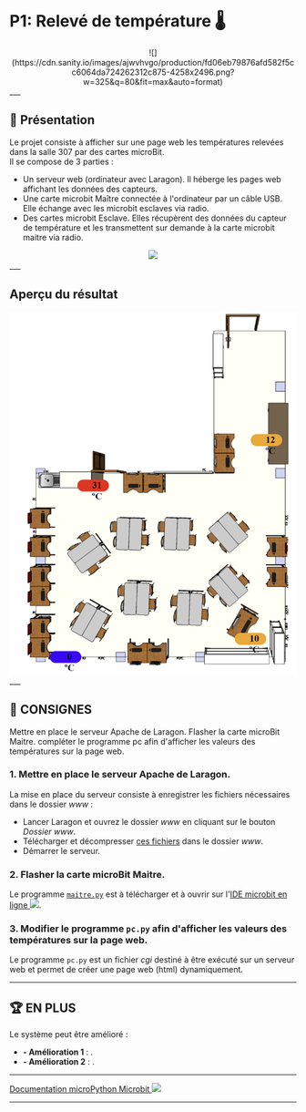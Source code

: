 # **P1: Relevé de température 🌡️**  
<center>![](https://cdn.sanity.io/images/ajwvhvgo/production/fd06eb79876afd582f5cc6064da724262312c875-4258x2496.png?w=325&q=80&fit=max&auto=format)
</center>
___

## 📝 Présentation
Le projet consiste à afficher sur une page web les températures relevées dans la salle 307 par des cartes microBit.  
Il se compose de 3 parties :  

* Un serveur web (ordinateur avec Laragon). Il héberge les pages web affichant les données des capteurs.
* Une carte microbit Maître connectée à l'ordinateur par un câble USB. Elle échange avec les microbit esclaves via radio.
* Des cartes microbit Esclave. Elles récupèrent des données du capteur de température et les transmettent sur demande à la carte microbit maitre via radio.

<center><img src="présentation.png")></center>
___

## Aperçu du résultat

<center><img src="apercu.png")></center>
___

## 📝 CONSIGNES
Mettre en place le serveur Apache de Laragon.
Flasher la carte microBit Maitre.
compléter le programme pc afin d'afficher les valeurs des températures sur la page web.

### 1. Mettre en place le serveur Apache de Laragon.</h3>
La mise en place du serveur consiste à enregistrer les fichiers nécessaires dans le dossier *www* :</br>

- Lancer Laragon et ouvrez le dossier *www* en cliquant sur le bouton *Dossier www*.
- Télécharger et décompresser <a href="www.zip" target="_blank">ces fichiers</a> dans le dossier *www*.
- Démarrer le serveur.

### 2. Flasher la carte microBit Maitre.
Le programme <a href="maitre.py" target="_blank">`maitre.py`</a> est à télécharger et à ouvrir sur l'<a href="https://python.microbit.org/v/2" target="_blank">IDE microbit en ligne
![](https://icons.iconarchive.com/icons/icons8/windows-8/24/Programming-External-Link-icon.png)</a>.

### 3. Modifier le programme `pc.py` afin d'afficher les valeurs des températures sur la page web.

Le programme `pc.py` est un fichier *cgi* destiné à être exécuté sur un serveur web et permet de créer une page web (html) dynamiquement.

___


## 🏆 EN PLUS
Le système peut être amélioré :  

* **- Amélioration 1** : .
* **- Amélioration 2** : .
___




<a href="https://microbit-micropython.readthedocs.io/fr/latest/" target="_blank">Documentation microPython Microbit
![](https://icons.iconarchive.com/icons/icons8/windows-8/24/Programming-External-Link-icon.png)</a>

___
